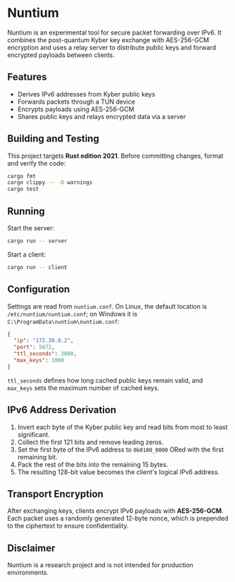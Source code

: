 # Nuntium

Nuntium is an experimental tool for secure packet forwarding over IPv6. It combines the post-quantum Kyber key exchange with AES-256-GCM encryption and uses a relay server to distribute public keys and forward encrypted payloads between clients.

## Features

- Derives IPv6 addresses from Kyber public keys
- Forwards packets through a TUN device
- Encrypts payloads using AES-256-GCM
- Shares public keys and relays encrypted data via a server

## Building and Testing

This project targets **Rust edition 2021**. Before committing changes, format and verify the code:

```bash
cargo fmt
cargo clippy -- -D warnings
cargo test
```

## Running

Start the server:

```bash
cargo run -- server
```

Start a client:

```bash
cargo run -- client
```

## Configuration

Settings are read from `nuntium.conf`. On Linux, the default location is `/etc/nuntium/nuntium.conf`; on Windows it is `C:\ProgramData\nuntium\nuntium.conf`:

```json
{
  "ip": "172.30.0.2",
  "port": 5072,
  "ttl_seconds": 3600,
  "max_keys": 1000
}
```

`ttl_seconds` defines how long cached public keys remain valid, and `max_keys` sets the maximum number of cached keys.

## IPv6 Address Derivation

1. Invert each byte of the Kyber public key and read bits from most to least significant.
2. Collect the first 121 bits and remove leading zeros.
3. Set the first byte of the IPv6 address to `0b0100_0000` ORed with the first remaining bit.
4. Pack the rest of the bits into the remaining 15 bytes.
5. The resulting 128-bit value becomes the client's logical IPv6 address.

## Transport Encryption

After exchanging keys, clients encrypt IPv6 payloads with **AES-256-GCM**. Each packet uses a randomly generated 12-byte nonce, which is prepended to the ciphertext to ensure confidentiality.

## Disclaimer

Nuntium is a research project and is not intended for production environments.

